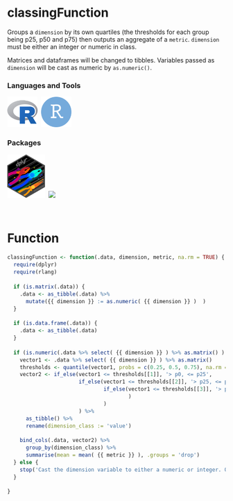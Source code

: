 # classingFunction
Groups a ```dimension``` by its own quartiles (the thresholds for each group being p25, p50 and p75) then outputs an aggregate of a ```metric```. ```dimension``` must be either an integer or numeric in class.

Matrices and dataframes will be changed to tibbles. Variables passed as ```dimension``` will be cast as numeric by ```as.numeric()```.


### Languages and Tools
<div>
  <img src="https://github.com/devicons/devicon/blob/master/icons/r/r-original.svg" title="r" alt="r" width="70" height="70"/>&nbsp;
  <img src="https://github.com/devicons/devicon/blob/master/icons/rstudio/rstudio-original.svg" title="RStudio" alt="RStudio" width="70" height="70"/>&nbsp;
</div>

### Packages
<div>
  <img src="https://github.com/tidyverse/dplyr/raw/main/man/figures/logo.png" height="100" style="max-width: 100%;"/>&nbsp;
  <img src="https://github.com/tidyverse/rlang/raw/main/man/figures/logo.png" height="100" style="max-width: 100%;"/>&nbsp;
</div>
<br>
<br>

# Function
```r
classingFunction <- function(.data, dimension, metric, na.rm = TRUE) {
  require(dplyr)
  require(rlang)
  
  if (is.matrix(.data)) {
    .data <- as_tibble(.data) %>% 
      mutate({{ dimension }} := as.numeric( {{ dimension }} )  )
  }
  
  if (is.data.frame(.data)) {
    .data <- as_tibble(.data)
  }
  
  if (is.numeric(.data %>% select( {{ dimension }} ) %>% as.matrix() )  )   {
    vector1 <- .data %>% select( {{ dimension }} ) %>% as.matrix()
    thresholds <- quantile(vector1, probs = c(0.25, 0.5, 0.75), na.rm = na.rm)
    vector2 <- if_else(vector1 <= thresholds[[1]], '> p0, <= p25',
                       if_else(vector1 <= thresholds[[2]], '> p25, <= p50',
                               if_else(vector1 <= thresholds[[3]], '> p50, <= p75', '> p75, <= p100'
                                       )
                               )
                       ) %>%
      as_tibble() %>%
      rename(dimension_class := 'value') 
    
    bind_cols(.data, vector2) %>% 
      group_by(dimension_class) %>% 
      summarise(mean = mean( {{ metric }} ), .groups = 'drop')
  } else {
    stop('Cast the dimension variable to either a numeric or integer. Only numerical data is allowed')
  }
  
}
```

